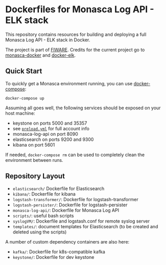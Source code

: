 Dockerfiles for Monasca Log API - ELK stack
===========================================

This repository contains resources for building and deploying a full
Monasca Log API - ELK stack in Docker.

The project is part of [FIWARE][1].
Credits for the current project go to [monasca-docker][2] and [docker-elk][3].

Quick Start
-----------

To quickly get a Monasca environment running, you can use [docker-compose][4]:

    docker-compose up

Assuming all goes well, the following services should be exposed on your host
machine:

 * keystone on ports 5000 and 35357
  * see [`preload.yml`][5] for full account info
 * monasca-log-api on port 8090
 * elasticsearch on ports 9200 and 9300
 * kibana on port 5601

If needed, `docker-compose rm` can be used to completely clean the environment
between runs.

Repository Layout
-----------------

 * `elasticsearch/` Dockerfile for Elasticsearch
 * `kibana/`: Dockerfile for kibana
 * `logstash-transformer/`: Dockerfile for logstash-transformer
 * `logstash-persister/`: Dockerfile for logstash-persister
 * `monasca-log-api/`: Dockerfile for Monasca Log API
 * `scripts/`: useful bash scripts
 * `syslogVM/`: Dockerfile and logstash.conf for remote syslog server
 * `templates/`: document templates for Elasticsearch (to be created and deleted using the scripts)


A number of custom dependency containers are also here:

 * `kafka/`: Dockerfile for k8s-compatible kafka
 * `keystone/`: Dockerfile for dev keystone

[1]: https://www.fiware.org/
[2]: https://github.com/monasca/monasca-docker
[3]: https://github.com/deviantony/docker-elk
[4]: https://docs.docker.com/compose/
[5]: https://github.com/martel-innovate/deep-log-monasca-elk/blob/master/keystone/preload.yml
